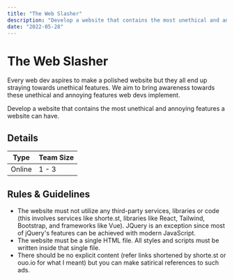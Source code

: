 ```yaml
---
title: "The Web Slasher"
description: "Develop a website that contains the most unethical and annoying features a website can have. "
date: "2022-05-28"
---
```


# The Web Slasher

Every web dev aspires to make a polished website but they all end up straying towards unethical features. We aim to bring awareness towards these unethical and annoying features web devs implement.

Develop a website that contains the most unethical and annoying features a website can have.

## Details

| Type   | Team Size |
| ------ | --------- |
| Online | 1 - 3     |

## Rules & Guidelines

-   The website must not utilize any third-party services, libraries or code (this involves services like shorte.st, libraries like React, Tailwind, Bootstrap, and frameworks like Vue). JQuery is an exception since most of jQuery's features can be achieved with modern JavaScript.
-   The website must be a single HTML file. All styles and scripts must be written inside that single file.
-   There should be no explicit content (refer links shortened by shorte.st or ouo.io for what I meant) but you can make satirical references to such ads.
